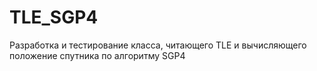 # TLE_SGP4
Разработка и тестирование класса, читающего TLE и вычисляющего положение спутника по алгоритму SGP4
